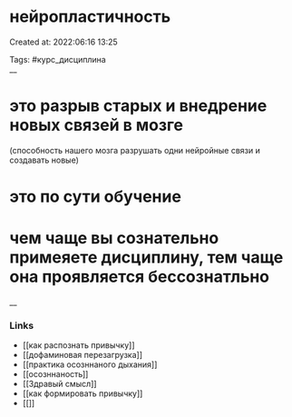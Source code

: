 # нейропластичность

Created at: 2022:06:16 13:25

Tags: #курс_дисциплина  
__ 

# это разрыв старых и внедрение новых связей в мозге
(способность нашего мозга разрушать одни нейройные связи и создавать новые)



# это по сути обучение
# чем чаще вы сознательно примеяете дисциплину, тем чаще она проявляется бессознатльно
__

### Links
- [[как распознать привычку]]
- [[дофаминовая перезагрузка]]
- [[практика осозннаного дыхания]]
- [[осозннаность]]
- [[Здравый смысл]]
- [[как формировать привычку]]
- [[]]
